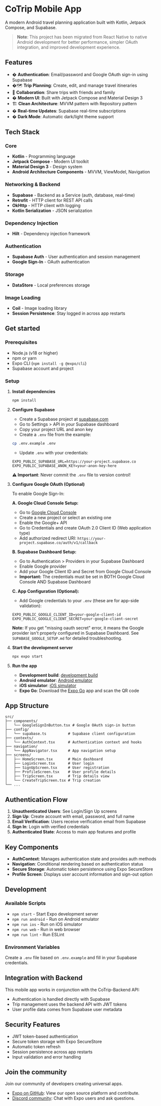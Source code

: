 # CoTrip Mobile App

A modern Android travel planning application built with Kotlin, Jetpack Compose, and Supabase.

> **Note**: This project has been migrated from React Native to native Android development for better performance, simpler OAuth integration, and improved development experience.

## Features

- � **Authentication**: Email/password and Google OAuth sign-in using Supabase
- �🗺️ **Trip Planning**: Create, edit, and manage travel itineraries
- 👥 **Collaboration**: Share trips with friends and family
- � **Modern UI**: Built with Jetpack Compose and Material Design 3
- 🏗️ **Clean Architecture**: MVVM pattern with Repository pattern
- � **Real-time Updates**: Supabase real-time subscriptions
- � **Dark Mode**: Automatic dark/light theme support

## Tech Stack

### Core
- **Kotlin** - Programming language
- **Jetpack Compose** - Modern UI toolkit
- **Material Design 3** - Design system
- **Android Architecture Components** - MVVM, ViewModel, Navigation

### Networking & Backend
- **Supabase** - Backend as a Service (auth, database, real-time)
- **Retrofit** - HTTP client for REST API calls
- **OkHttp** - HTTP client with logging
- **Kotlin Serialization** - JSON serialization

### Dependency Injection
- **Hilt** - Dependency injection framework

### Authentication
- **Supabase Auth** - User authentication and session management
- **Google Sign-In** - OAuth authentication

### Storage
- **DataStore** - Local preferences storage

### Image Loading
- **Coil** - Image loading library
- **Session Persistence**: Stay logged in across app restarts

## Get started

### Prerequisites

- Node.js (v18 or higher)
- npm or yarn
- Expo CLI (`npm install -g @expo/cli`)
- Supabase account and project

### Setup

1. **Install dependencies**

   ```bash
   npm install
   ```

2. **Configure Supabase**

   - Create a Supabase project at [supabase.com](https://supabase.com)
   - Go to Settings > API in your Supabase dashboard
   - Copy your project URL and anon key
   - Create a `.env` file from the example:

   ```bash
   cp .env.example .env
   ```

   - Update `.env` with your credentials:

   ```env
   EXPO_PUBLIC_SUPABASE_URL=https://your-project.supabase.co
   EXPO_PUBLIC_SUPABASE_ANON_KEY=your-anon-key-here
   ```

   **⚠️ Important**: Never commit the `.env` file to version control!

3. **Configure Google OAuth (Optional)**

   To enable Google Sign-In:

   **A. Google Cloud Console Setup:**
   - Go to [Google Cloud Console](https://console.cloud.google.com/)
   - Create a new project or select an existing one
   - Enable the Google+ API
   - Go to Credentials and create OAuth 2.0 Client ID (Web application type)
   - Add authorized redirect URI: `https://your-project.supabase.co/auth/v1/callback`

   **B. Supabase Dashboard Setup:**
   - Go to Authentication > Providers in your Supabase Dashboard
   - Enable Google provider
   - Add your Google Client ID and Secret from Google Cloud Console
   - **Important:** The credentials must be set in BOTH Google Cloud Console AND Supabase Dashboard

   **C. App Configuration (Optional):**
   - Add Google credentials to your `.env` (these are for app-side validation):

   ```env
   EXPO_PUBLIC_GOOGLE_CLIENT_ID=your-google-client-id
   EXPO_PUBLIC_GOOGLE_CLIENT_SECRET=your-google-client-secret
   ```

   **Note:** If you get "missing oauth secret" error, it means the Google provider isn't properly configured in Supabase Dashboard. See `SUPABASE_GOOGLE_SETUP.md` for detailed troubleshooting.

4. **Start the development server**

   ```bash
   npx expo start
   ```

5. **Run the app**

   - **Development build**: [development build](https://docs.expo.dev/develop/development-builds/introduction/)
   - **Android emulator**: [Android emulator](https://docs.expo.dev/workflow/android-studio-emulator/)
   - **iOS simulator**: [iOS simulator](https://docs.expo.dev/workflow/ios-simulator/)
   - **Expo Go**: Download the [Expo Go](https://expo.dev/go) app and scan the QR code

## App Structure

```
src/
├── components/
│   └── GoogleSignInButton.tsx # Google OAuth sign-in button
├── config/
│   └── supabase.ts          # Supabase client configuration
├── contexts/
│   └── AuthContext.tsx      # Authentication context and hooks
├── navigation/
│   └── AppNavigator.tsx     # App navigation setup
├── screens/
│   ├── HomeScreen.tsx       # Main dashboard
│   ├── LoginScreen.tsx      # User login
│   ├── SignUpScreen.tsx     # User registration
│   ├── ProfileScreen.tsx    # User profile details
│   ├── TripScreen.tsx       # Trip details view
│   └── CreateTripScreen.tsx # Trip creation
└── ...
```

## Authentication Flow

1. **Unauthenticated Users**: See Login/Sign Up screens
2. **Sign Up**: Create account with email, password, and full name
3. **Email Verification**: Users receive verification email from Supabase
4. **Sign In**: Login with verified credentials
5. **Authenticated State**: Access to main app features and profile

## Key Components

- **AuthContext**: Manages authentication state and provides auth methods
- **Navigation**: Conditional rendering based on authentication status
- **Secure Storage**: Automatic token persistence using Expo SecureStore
- **Profile Screen**: Displays user account information and sign-out option

## Development

### Available Scripts

- `npm start` - Start Expo development server
- `npm run android` - Run on Android emulator
- `npm run ios` - Run on iOS simulator
- `npm run web` - Run in web browser
- `npm run lint` - Run ESLint

### Environment Variables

Create a `.env` file based on `.env.example` and fill in your Supabase credentials.

## Integration with Backend

This mobile app works in conjunction with the CoTrip-Backend API:
- Authentication is handled directly with Supabase
- Trip management uses the backend API with JWT tokens
- User profile data comes from Supabase user metadata

## Security Features

- JWT token-based authentication
- Secure token storage with Expo SecureStore
- Automatic token refresh
- Session persistence across app restarts
- Input validation and error handling

## Join the community

Join our community of developers creating universal apps.

- [Expo on GitHub](https://github.com/expo/expo): View our open source platform and contribute.
- [Discord community](https://chat.expo.dev): Chat with Expo users and ask questions.
